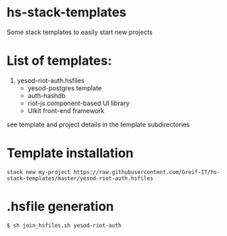 # hs-stack-templates
Some stack templates to easily start new projects

# List of templates:
1. yesod-riot-auth.hsfiles
   - yesod-postgres template
   - auth-hashdb
   - riot-js component-based UI library
   - UIkit front-end framework

see template and project details in the template subdirectories

# Template installation
```
stack new my-project https://raw.githubusercontent.com/Greif-IT/hs-stack-templates/master/yesod-riot-auth.hsfiles
```

# .hsfile generation
```
$ sh join_hsfiles.sh yesod-riot-auth
```
